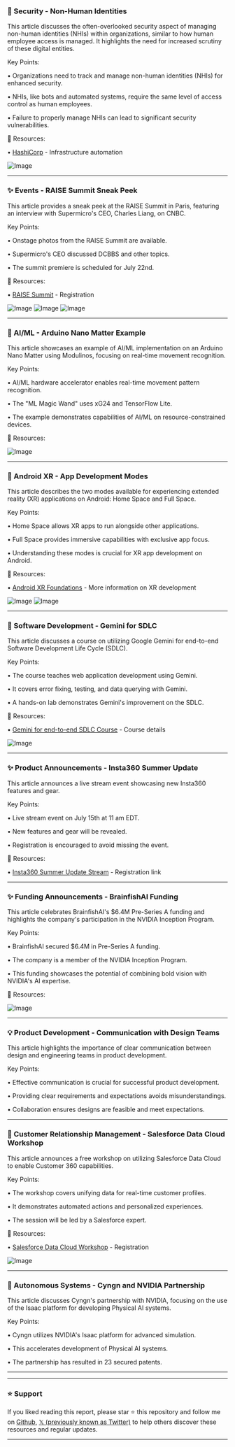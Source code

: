 ### 🤖 Security - Non-Human Identities

This article discusses the often-overlooked security aspect of managing non-human identities (NHIs) within organizations, similar to how human employee access is managed.  It highlights the need for increased scrutiny of these digital entities.

Key Points:

• Organizations need to track and manage non-human identities (NHIs) for enhanced security.


•  NHIs, like bots and automated systems, require the same level of access control as human employees.


• Failure to properly manage NHIs can lead to significant security vulnerabilities.


🔗 Resources:

• [HashiCorp](https://x.com/HashiCorp) - Infrastructure automation


![Image](https://pbs.twimg.com/media/GvnLGFVXYAAvszm?format=jpg&name=small)

---
### ✨ Events - RAISE Summit Sneak Peek

This article provides a sneak peek at the RAISE Summit in Paris, featuring an interview with Supermicro's CEO, Charles Liang, on CNBC.

Key Points:

• Onstage photos from the RAISE Summit are available.


• Supermicro's CEO discussed DCBBS and other topics.


•  The summit premiere is scheduled for July 22nd.


🔗 Resources:

• [RAISE Summit](https://hubs.la/Q03wZL3q0) - Registration


![Image](https://pbs.twimg.com/media/GvnKzdOWQAAHcCU?format=jpg&name=small)
![Image](https://pbs.twimg.com/media/GvnKz2QXMAAYA_b?format=jpg&name=360x360)
![Image](https://pbs.twimg.com/media/GvnK0dJXoAAP2m_?format=jpg&name=small)

---
### 🤖 AI/ML - Arduino Nano Matter Example

This article showcases an example of AI/ML implementation on an Arduino Nano Matter using Modulinos, focusing on real-time movement recognition.

Key Points:

• AI/ML hardware accelerator enables real-time movement pattern recognition.


•  The "ML Magic Wand" uses xG24 and TensorFlow Lite.


• The example demonstrates capabilities of AI/ML on resource-constrained devices.


🔗 Resources:


![Image](https://pbs.twimg.com/media/GvmTiTuXIAATFzn.jpg)

---
### 🤖 Android XR - App Development Modes

This article describes the two modes available for experiencing extended reality (XR) applications on Android: Home Space and Full Space.

Key Points:

• Home Space allows XR apps to run alongside other applications.


• Full Space provides immersive capabilities with exclusive app focus.


• Understanding these modes is crucial for XR app development on Android.


🔗 Resources:

• [Android XR Foundations](https://goo.gle/4c7OFaL) - More information on XR development


![Image](https://pbs.twimg.com/media/Gvlr8ENWoAA0q68?format=jpg&name=small)
![Image](https://pbs.twimg.com/media/Gvlr8QsXgAEnpKo?format=jpg&name=small)

---
### 🚀 Software Development - Gemini for SDLC

This article discusses a course on utilizing Google Gemini for end-to-end Software Development Life Cycle (SDLC).

Key Points:

• The course teaches web application development using Gemini.


•  It covers error fixing, testing, and data querying with Gemini.


• A hands-on lab demonstrates Gemini's improvement on the SDLC.


🔗 Resources:

• [Gemini for end-to-end SDLC Course](https://goo.gle/4075UV7) - Course details


![Image](https://pbs.twimg.com/media/GvgovMiXEAclBpj?format=jpg&name=small)

---
### ✨ Product Announcements - Insta360 Summer Update

This article announces a live stream event showcasing new Insta360 features and gear.

Key Points:

• Live stream event on July 15th at 11 am EDT.


•  New features and gear will be revealed.


• Registration is encouraged to avoid missing the event.


🔗 Resources:

• [Insta360 Summer Update Stream](https://x.com/i/broadcasts/1DXGyqDmyjZGM) - Registration link


---
### ✨ Funding Announcements - BrainfishAI Funding

This article celebrates BrainfishAI's $6.4M Pre-Series A funding and highlights the company's participation in the NVIDIA Inception Program.

Key Points:

• BrainfishAI secured $6.4M in Pre-Series A funding.


•  The company is a member of the NVIDIA Inception Program.


• This funding showcases the potential of combining bold vision with NVIDIA's AI expertise.


🔗 Resources:


![Image](https://pbs.twimg.com/media/Gvir8S5WsAAn6Hi?format=png&name=small)

---
### 💡 Product Development - Communication with Design Teams

This article highlights the importance of clear communication between design and engineering teams in product development.

Key Points:

• Effective communication is crucial for successful product development.


•  Providing clear requirements and expectations avoids misunderstandings.


• Collaboration ensures designs are feasible and meet expectations.



---
### 🚀 Customer Relationship Management - Salesforce Data Cloud Workshop

This article announces a free workshop on utilizing Salesforce Data Cloud to enable Customer 360 capabilities.


Key Points:

• The workshop covers unifying data for real-time customer profiles.


•  It demonstrates automated actions and personalized experiences.


•  The session will be led by a Salesforce expert.


🔗 Resources:

• [Salesforce Data Cloud Workshop](https://x.com/SalesforceDevs/status/1943399880271016190) - Registration


![Image](https://pbs.twimg.com/media/GvhX4CMXQAAqayi?format=jpg&name=small)


---
### 🤖 Autonomous Systems - Cyngn and NVIDIA Partnership

This article discusses Cyngn's partnership with NVIDIA, focusing on the use of the Isaac platform for developing Physical AI systems.

Key Points:

• Cyngn utilizes NVIDIA's Isaac platform for advanced simulation.


•  This accelerates development of Physical AI systems.


•  The partnership has resulted in 23 secured patents.


---


---

### ⭐️ Support

If you liked reading this report, please star ⭐️ this repository and follow me on [Github](https://github.com/Drix10), [𝕏 (previously known as Twitter)](https://x.com/DRIX_10_) to help others discover these resources and regular updates.

---